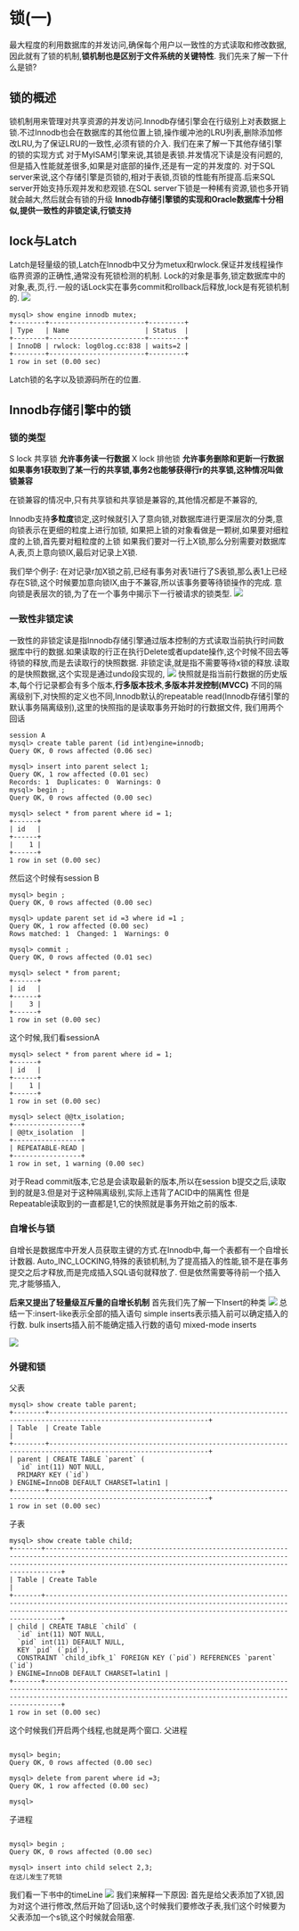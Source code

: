 # 锁(一)
最大程度的利用数据库的并发访问,确保每个用户以一致性的方式读取和修改数据,因此就有了锁的机制,**锁机制也是区别于文件系统的关键特性**.
我们先来了解一下什么是锁?
## 锁的概述
锁机制用来管理对共享资源的并发访问.Innodb存储引擎会在行级别上对表数据上锁.不过Innodb也会在数据库的其他位置上锁,操作缓冲池的LRU列表,删除添加修改LRU,为了保证LRU的一致性,必须有锁的介入.
我们在来了解一下其他存储引擎的锁的实现方式
对于MyISAM引擎来说,其锁是表锁.并发情况下读是没有问题的,但是插入性能就差很多,如果是对底部的操作,还是有一定的并发度的.
对于SQL server来说,这个存储引擎是页锁的,相对于表锁,页锁的性能有所提高.后来SQL server开始支持乐观并发和悲观锁.在SQL server下锁是一种稀有资源,锁也多开销就会越大,然后就会有锁的升级
**Innodb存储引擎锁的实现和Oracle数据库十分相似,提供一致性的非锁定读,行锁支持**

## lock与Latch
Latch是轻量级的锁,Latch在Innodb中又分为metux和rwlock.保证并发线程操作临界资源的正确性,通常没有死锁检测的机制.
Lock的对象是事务,锁定数据库中的对象,表,页,行.一般的话Lock实在事务commit和rollback后释放,lock是有死锁机制的.
![](_v_images/20190429152141194_81150420.png)
```
mysql> show engine innodb mutex;
+--------+------------------------+---------+
| Type   | Name                   | Status  |
+--------+------------------------+---------+
| InnoDB | rwlock: log0log.cc:838 | waits=2 |
+--------+------------------------+---------+
1 row in set (0.00 sec)
```
Latch锁的名字以及锁源码所在的位置.

## Innodb存储引擎中的锁
### 锁的类型
S lock 共享锁     **允许事务读一行数据**
X lock 排他锁     **允许事务删除和更新一行数据**
**如果事务1获取到了某一行的共享锁,事务2也能够获得行r的共享锁,这种情况叫做锁兼容**

在锁兼容的情况中,只有共享锁和共享锁是兼容的,其他情况都是不兼容的,

Innodb支持**多粒度**锁定,这时候就引入了意向锁,对数据库进行更深层次的分类,意向锁表示在更细的粒度上进行加锁,
如果把上锁的对象看做是一颗树,如果要对细粒度的上锁,首先要对粗粒度的上锁
如果我们要对一行上X锁,那么分别需要对数据库A,表,页上意向锁IX,最后对记录上X锁.

我们举个例子:
在对记录r加X锁之前,已经有事务对表1进行了S表锁,那么表1上已经存在S锁,这个时候要加意向锁IX,由于不兼容,所以该事务要等待锁操作的完成.
意向锁是表层次的锁,为了在一个事务中揭示下一行被请求的锁类型.
![](_v_images/20190429154159817_211178184.png)

### 一致性非锁定读
一致性的非锁定读是指Innodb存储引擎通过版本控制的方式读取当前执行时间数据库中行的数据.如果读取的行正在执行Delete或者update操作,这个时候不回去等待锁的释放,而是去读取行的快照数据.
非锁定读,就是指不需要等待x锁的释放.读取的是快照数据,这个实现是通过undo段实现的,
![](_v_images/20190429155302690_938992128.png)
快照就是指当前行数据的历史版本,每个行记录都会有多个版本,**行多版本技术**,**多版本并发控制(MVCC)**
不同的隔离级别下,对快照的定义也不同,Innodb默认的repeatable read(Innodb存储引擎的默认事务隔离级别),这里的快照指的是读取事务开始时的行数据文件,
我们用两个回话
```
session A
mysql> create table parent (id int)engine=innodb;
Query OK, 0 rows affected (0.06 sec)

mysql> insert into parent select 1;
Query OK, 1 row affected (0.01 sec)
Records: 1  Duplicates: 0  Warnings: 0
mysql> begin ;
Query OK, 0 rows affected (0.00 sec)

mysql> select * from parent where id = 1;
+------+
| id   |
+------+
|    1 |
+------+
1 row in set (0.00 sec)
```
然后这个时候有session B
```
mysql> begin ;
Query OK, 0 rows affected (0.00 sec)

mysql> update parent set id =3 where id =1 ;
Query OK, 1 row affected (0.00 sec)
Rows matched: 1  Changed: 1  Warnings: 0

mysql> commit ;
Query OK, 0 rows affected (0.01 sec)

mysql> select * from parent;
+------+
| id   |
+------+
|    3 |
+------+
1 row in set (0.00 sec)

```
这个时候,我们看sessionA
```
mysql> select * from parent where id = 1;
+------+
| id   |
+------+
|    1 |
+------+
1 row in set (0.00 sec)

mysql> select @@tx_isolation;
+-----------------+
| @@tx_isolation  |
+-----------------+
| REPEATABLE-READ |
+-----------------+
1 row in set, 1 warning (0.00 sec)
```
对于Read commit版本,它总是会读取最新的版本,所以在session b提交之后,读取到的就是3.但是对于这种隔离级别,实际上违背了ACID中的隔离性
但是Repeatable读取到的一直都是1,它的快照就是事务开始之前的版本.

### 自增长与锁
自增长是数据库中开发人员获取主键的方式.在Innodb中,每一个表都有一个自增长计数器. Auto_INC_LOCKING,特殊的表锁机制,为了提高插入的性能,锁不是在事务提交之后才释放,而是完成插入SQL语句就释放了.
但是依然需要等待前一个插入完,才能够插入,

**后来又提出了轻量级互斥量的自增长机制**
首先我们先了解一下Insert的种类
![](_v_images/20190429163855322_2024216287.png)
总结一下:insert-like表示全部的插入语句
simple inserts表示插入前可以确定插入的行数.
bulk inserts插入前不能确定插入行数的语句
mixed-mode inserts

![](_v_images/20190429164129155_642532834.png)

### 外键和锁
父表
```
mysql> show create table parent;
+--------+--------------------------------------------------------------------------------------------------------------+
| Table  | Create Table                                                                                                 |
+--------+--------------------------------------------------------------------------------------------------------------+
| parent | CREATE TABLE `parent` (
  `id` int(11) NOT NULL,
  PRIMARY KEY (`id`)
) ENGINE=InnoDB DEFAULT CHARSET=latin1 |
+--------+--------------------------------------------------------------------------------------------------------------+
1 row in set (0.00 sec)
```
子表
```
mysql> show create table child;
+-------+----------------------------------------------------------------------------------------------------------------------------------------------------------------------------------------------------------------------+
| Table | Create Table                                                                                                                                                                                                         |
+-------+----------------------------------------------------------------------------------------------------------------------------------------------------------------------------------------------------------------------+
| child | CREATE TABLE `child` (
  `id` int(11) NOT NULL,
  `pid` int(11) DEFAULT NULL,
  KEY `pid` (`pid`),
  CONSTRAINT `child_ibfk_1` FOREIGN KEY (`pid`) REFERENCES `parent` (`id`)
) ENGINE=InnoDB DEFAULT CHARSET=latin1 |
+-------+----------------------------------------------------------------------------------------------------------------------------------------------------------------------------------------------------------------------+
1 row in set (0.00 sec)
```
这个时候我们开启两个线程,也就是两个窗口.
父进程
```

mysql> begin;
Query OK, 0 rows affected (0.00 sec)

mysql> delete from parent where id =3;
Query OK, 1 row affected (0.00 sec)

mysql> 

```
子进程
```

mysql> begin ;
Query OK, 0 rows affected (0.00 sec)

mysql> insert into child select 2,3;
在这儿发生了死锁
```
我们看一下书中的timeLine
![](_v_images/20190430144245138_1761092634.png)
我们来解释一下原因:
首先是给父表添加了X锁,因为对这个进行修改,然后开始了回话b,这个时候我们要修改子表,我们这个时候要为父表添加一个s锁,这个时候就会阻塞.